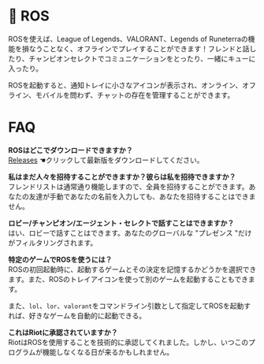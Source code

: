 # :tophat: ROS

ROSを使えば、League of Legends、VALORANT、Legends of Runeterraの機能を損なうことなく、オフラインでプレイすることができます！フレンドと話したり、チャンピオンセレクトでコミュニケーションをとったり、一緒にキューに入ったり。

ROSを起動すると、通知トレイに小さなアイコンが表示され、オンライン、オフライン、モバイルを問わず、チャットの存在を管理することができます。

# FAQ

**ROSはどこでダウンロードできますか？**  
[Releases](https://github.com/AI-Avalon/ROS/releases) ☚クリックして最新版をダウンロードしてください。

**私はまだ人々を招待することができますか？彼らは私を招待できますか？**  
フレンドリストは通常通り機能しますので、全員を招待することができます。あなたの友達が手動であなたの名前を入力しても、あなたを招待することはできません。

**ロビー/チャンピオン/エージェント・セレクトで話すことはできますか？**  
はい、ロビーで話すことはできます。あなたのグローバルな "プレゼンス "だけがフィルタリングされます。

**特定のゲームでROSを使うには？**  
ROSの初回起動時に、起動するゲームとその決定を記憶するかどうかを選択できます。また、ROSのトレイアイコンを使って別のゲームを起動することもできます。

また、`lol`、`lor`、`valorant`をコマンドライン引数として指定してROSを起動すれば、好きなゲームを自動的に起動できる。

**これはRiotに承認されていますか？**  
RiotはROSを使用することを技術的に承認してくれました。しかし、いつこのプログラムが機能しなくなる日が来るかもしれません。
